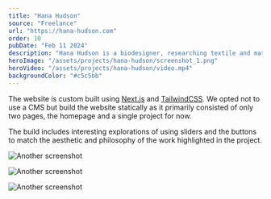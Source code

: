 ```yaml
---
title: "Hana Hudson"
source: "Freelance"
url: "https://hana-hudson.com"
order: 10
pubDate: "Feb 11 2024"
description: "Hana Hudson is a biodesigner, researching textile and material lifecycles. Wanting to build an online presence, she approached me to build a portfolio website to capture the various elements of her practise into a single website."
heroImage: "/assets/projects/hana-hudson/screenshot_1.png"
heroVideo: "/assets/projects/hana-hudson/video.mp4"
backgroundColor: "#c5c5bb"
---
```


The website is custom built using [Next.js](https://nextjs.org/) and [TailwindCSS](https://tailwindcss.com/). We opted not to use a CMS but build the website statically as it primarily consisted of only two pages, the homepage and a single project for now.

The build includes interesting explorations of using sliders and the buttons to match the aesthetic and philosophy of the work highlighted in the project.

![Another screenshot](/assets/projects/hana-hudson/screenshot_2.png)

![Another screenshot](/assets/projects/hana-hudson/screenshot_3.png)

![Another screenshot](/assets/projects/hana-hudson/screenshot_4.png)
